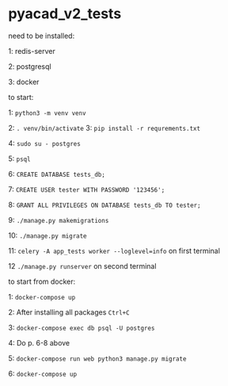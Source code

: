 # pyacad_v2_tests

need to be installed:

1: redis-server

2: postgresql

3: docker

to start:

1: `python3 -m venv venv`

2: `. venv/bin/activate`
3: `pip install -r requrements.txt`

4: `sudo su - postgres`

5: `psql`

6: `CREATE DATABASE tests_db;`

7: `CREATE USER tester WITH PASSWORD '123456';`

8: `GRANT ALL PRIVILEGES ON DATABASE tests_db TO tester;`

9: `./manage.py makemigrations`

10: `./manage.py migrate`

11: `celery -A app_tests worker --loglevel=info` on first terminal

12 `./manage.py runserver` on second terminal

to start from docker:

1: `docker-compose up`

2: After installing all packages `Ctrl+C`

3:  `docker-compose exec db psql -U postgres`

4: Do p. 6-8 above

5:  `docker-compose run web python3 manage.py migrate`

6: `docker-compose up` 